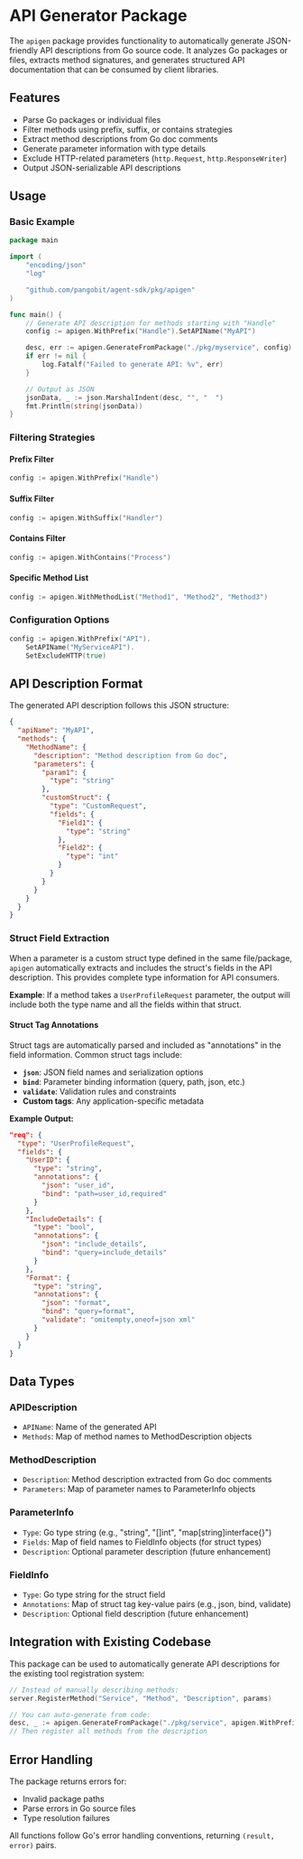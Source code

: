 # API Generator Package

The `apigen` package provides functionality to automatically generate JSON-friendly API descriptions from Go source code. It analyzes Go packages or files, extracts method signatures, and generates structured API documentation that can be consumed by client libraries.

## Features

- Parse Go packages or individual files
- Filter methods using prefix, suffix, or contains strategies
- Extract method descriptions from Go doc comments
- Generate parameter information with type details
- Exclude HTTP-related parameters (`http.Request`, `http.ResponseWriter`)
- Output JSON-serializable API descriptions

## Usage

### Basic Example

```go
package main

import (
    "encoding/json"
    "log"

    "github.com/pangobit/agent-sdk/pkg/apigen"
)

func main() {
    // Generate API description for methods starting with "Handle"
    config := apigen.WithPrefix("Handle").SetAPIName("MyAPI")

    desc, err := apigen.GenerateFromPackage("./pkg/myservice", config)
    if err != nil {
        log.Fatalf("Failed to generate API: %v", err)
    }

    // Output as JSON
    jsonData, _ := json.MarshalIndent(desc, "", "  ")
    fmt.Println(string(jsonData))
}
```

### Filtering Strategies

#### Prefix Filter
```go
config := apigen.WithPrefix("Handle")
```

#### Suffix Filter
```go
config := apigen.WithSuffix("Handler")
```

#### Contains Filter
```go
config := apigen.WithContains("Process")
```

#### Specific Method List
```go
config := apigen.WithMethodList("Method1", "Method2", "Method3")
```

### Configuration Options

```go
config := apigen.WithPrefix("API").
    SetAPIName("MyServiceAPI").
    SetExcludeHTTP(true)
```

## API Description Format

The generated API description follows this JSON structure:

```json
{
  "apiName": "MyAPI",
  "methods": {
    "MethodName": {
      "description": "Method description from Go doc",
      "parameters": {
        "param1": {
          "type": "string"
        },
        "customStruct": {
          "type": "CustomRequest",
          "fields": {
            "Field1": {
              "type": "string"
            },
            "Field2": {
              "type": "int"
            }
          }
        }
      }
    }
  }
}
```

### Struct Field Extraction

When a parameter is a custom struct type defined in the same file/package, `apigen` automatically extracts and includes the struct's fields in the API description. This provides complete type information for API consumers.

**Example**: If a method takes a `UserProfileRequest` parameter, the output will include both the type name and all the fields within that struct.

#### Struct Tag Annotations

Struct tags are automatically parsed and included as "annotations" in the field information. Common struct tags include:

- **`json`**: JSON field names and serialization options
- **`bind`**: Parameter binding information (query, path, json, etc.)
- **`validate`**: Validation rules and constraints
- **Custom tags**: Any application-specific metadata

**Example Output:**
```json
"req": {
  "type": "UserProfileRequest",
  "fields": {
    "UserID": {
      "type": "string",
      "annotations": {
        "json": "user_id",
        "bind": "path=user_id,required"
      }
    },
    "IncludeDetails": {
      "type": "bool", 
      "annotations": {
        "json": "include_details",
        "bind": "query=include_details"
      }
    },
    "Format": {
      "type": "string",
      "annotations": {
        "json": "format",
        "bind": "query=format",
        "validate": "omitempty,oneof=json xml"
      }
    }
  }
}
```

## Data Types

### APIDescription
- `APIName`: Name of the generated API
- `Methods`: Map of method names to MethodDescription objects

### MethodDescription
- `Description`: Method description extracted from Go doc comments
- `Parameters`: Map of parameter names to ParameterInfo objects

### ParameterInfo
- `Type`: Go type string (e.g., "string", "[]int", "map[string]interface{}")
- `Fields`: Map of field names to FieldInfo objects (for struct types)
- `Description`: Optional parameter description (future enhancement)

### FieldInfo
- `Type`: Go type string for the struct field
- `Annotations`: Map of struct tag key-value pairs (e.g., json, bind, validate)
- `Description`: Optional field description (future enhancement)

## Integration with Existing Codebase

This package can be used to automatically generate API descriptions for the existing tool registration system:

```go
// Instead of manually describing methods:
server.RegisterMethod("Service", "Method", "Description", params)

// You can auto-generate from code:
desc, _ := apigen.GenerateFromPackage("./pkg/service", apigen.WithPrefix("Handle"))
// Then register all methods from the description
```

## Error Handling

The package returns errors for:
- Invalid package paths
- Parse errors in Go source files
- Type resolution failures

All functions follow Go's error handling conventions, returning `(result, error)` pairs.